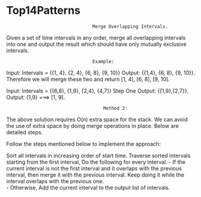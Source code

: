 # Top14Patterns

                                    Merge Overlapping Intervals.
Given a set of time intervals in any order, merge all overlapping intervals into one and output the result which should have only mutually exclusive intervals.

                                    Example:
Input: Intervals = {{1, 4}, {2, 4}, {6, 8}, {9, 10}}
Output: {{1,4}, {6, 8}, {9, 10}}.
Therefore we will merge these two and return [1, 4], [6, 8], [9, 10].

Input: Intervals = {{6,8}, {1,9}, {2,4}, {4,7}}
Step One Output:  {{1,9},{2,7}}.
Output: {1,9}  ===> [1, 9].

                                        Method 2: 

The above solution requires O(n) extra space for the stack. We can avoid the use of extra space by doing merge operations in place. Below are detailed steps.

Follow the steps mentioned below to implement the approach:

Sort all intervals in increasing order of start time.
Traverse sorted intervals starting from the first interval, 
Do the following for every interval.
    - If the current interval is not the first interval and it overlaps with the previous interval, then merge it with the previous interval. Keep doing it while the interval overlaps with the previous one.         
    - Otherwise, Add the current interval to the output list of intervals.
